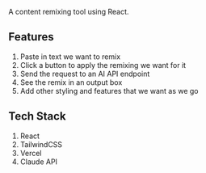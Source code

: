 A content remixing tool using React. 

## Features

1. Paste in text we want to remix 
2. Click a button to apply the remixing we want for it 
3. Send the request to an AI API endpoint
4. See the remix in an output box
5. Add other styling and features that we want as we go

## Tech Stack

1. React
2. TailwindCSS
3. Vercel
4. Claude API